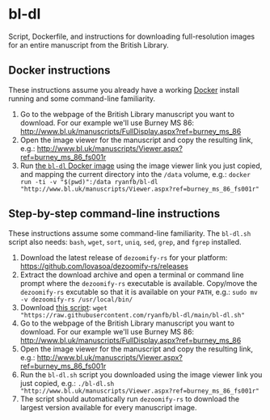 # bl-dl

Script, Dockerfile, and instructions for downloading full-resolution images for an entire manuscript from the British Library.

## Docker instructions

These instructions assume you already have a working [Docker](https://www.docker.com/) install running and some command-line familiarity.

1. Go to the webpage of the British Library manuscript you want to download. For our example we'll use Burney MS 86: <http://www.bl.uk/manuscripts/FullDisplay.aspx?ref=burney_ms_86>
2. Open the image viewer for the manuscript and copy the resulting link, e.g.: <http://www.bl.uk/manuscripts/Viewer.aspx?ref=burney_ms_86_fs001r>
3. Run [the `bl-dl` Docker image](https://hub.docker.com/repository/docker/ryanfb/bl-dl/general) using the image viewer link you just copied, and mapping the current directory into the `/data` volume, e.g.: `docker run -ti -v "$(pwd)":/data ryanfb/bl-dl "http://www.bl.uk/manuscripts/Viewer.aspx?ref=burney_ms_86_fs001r"`

## Step-by-step command-line instructions

These instructions assume some command-line familiarity. The `bl-dl.sh` script also needs: `bash`, `wget`, `sort`, `uniq`, `sed`, `grep`, and `fgrep` installed.

1. Download the latest release of `dezoomify-rs` for your platform: <https://github.com/lovasoa/dezoomify-rs/releases>
2. Extract the download archive and open a terminal or command line prompt where the `dezoomify-rs` executable is available. Copy/move the `dezoomify-rs` excutable so that it is available on your `PATH`, e.g.: `sudo mv -v dezoomify-rs /usr/local/bin/`
3. Download [this script](https://github.com/ryanfb/bl-dl/blob/main/bl-dl.sh): `wget "https://raw.githubusercontent.com/ryanfb/bl-dl/main/bl-dl.sh"`
4. Go to the webpage of the British Library manuscript you want to download. For our example we'll use Burney MS 86: <http://www.bl.uk/manuscripts/FullDisplay.aspx?ref=burney_ms_86>
5. Open the image viewer for the manuscript and copy the resulting link, e.g.: <http://www.bl.uk/manuscripts/Viewer.aspx?ref=burney_ms_86_fs001r>
6. Run the `bl-dl.sh` script you downloaded using the image viewer link you just copied, e.g.: `./bl-dl.sh "http://www.bl.uk/manuscripts/Viewer.aspx?ref=burney_ms_86_fs001r"`
7. The script should automatically run `dezoomify-rs` to download the largest version available for every manuscript image.
